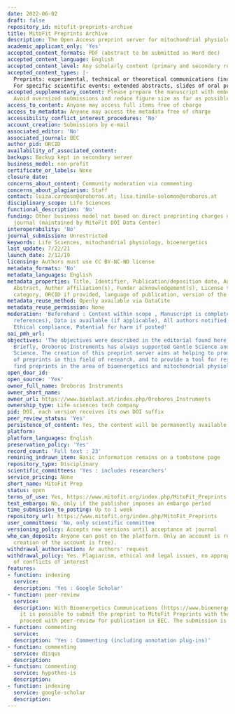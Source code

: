 ```yaml
---
date: 2022-06-02
draft: false
repository_id: mitofit-preprints-archive
title: MitoFit Preprints Archive
description: The Open Access preprint server for mitochondrial physiology and bioenergetics
academic_applicant_only: 'Yes'
accepted_content_formats: PDF (abstract to be submitted as Word doc)
accepted_content_language: English
accepted_content_level: Any scholarly content (primary and secondary research)
accepted_content_types: |-
  Preprints: experimental, technical or theoretical communications (including commentaries and perspectives), methods sections with application examples, prior to full manuscript submission, reviews (including mini-reviews, reviews with meta-analyses or monographs).
  For specific scientific events: extended abstracts, slides of oral presentations, posters
accepted_supplementary_content: Please prepare the manuscript with embedded figures.
  Avoid oversized submissions and reduce figure size as far as possible
access_to_content: Anyone may access full items free of charge
access_to_metadata: Anyone may access the metadata free of charge
accessibility_conflict_interest_procedures: 'No'
account_creation: Submissions by e-mail
associated_editor: 'No'
associated_journal: BEC
author_pid: ORCID
availability_of_associated_content:
backups: Backup kept in secondary server
business_model: non-profit
certificate_or_labels: None
closure_date:
concerns_about_content: Community moderation via commenting
concerns_about_plagiarism: Staff
contact: luiza.cardoso@oroboros.at; lisa.tindle-solomon@oroboros.at
disciplinary_scope: Life Sciences
functional_description: 'No'
funding: Other business model not based on direct preprinting charges or associated
  journal (maintained by MitoFit DOI Data Center)
interoperability: 'No'
journal_submission: Unrestricted
keywords: Life Sciences, mitochondrial physiology, bioenergetics
last_update: 7/22/21
launch_date: 2/12/19
licensing: Authors must use CC BY-NC-ND license
metadata_formats: 'No'
metadata_languages: English
metadata_properties: Title, Identifier, Publication/deposition date, Author name(s),
  Abstract, Author affiliation(s), Funder acknowledgement(s), License type(s), Subject
  category, ORCID if provided, language of publication, version of the manuscript
metadata_reuse_method: Openly available via DataCite
metadata_reuse_permission: None
moderation: 'Beforehand : Content within scope , Manuscript is complete (methods,
  references), Data is available (if applicable), All authors notified, Legal compliance,
  Ethical compliance, Potential for harm if posted'
oai_pmh_url:
objectives: 'The objectives were described in the editorial found here: https://www.mitofit.org/index.php/Gnaiger_2019_MitoFit_Preprints_Editorial.
  Briefly, Oroboros Instruments has always supported Gentle Science and thus Open
  Science. The creation of this preprint server aims at helping to promote the concept
  of preprints in this field of research, and to provide a tool for researchers to
  find preprints in the area of bioenergetics and mitochondrial physiology.'
open_doar_id:
open_source: 'Yes'
owner_full_name: Oroboros Instruments
owner_short_name:
owner_url: https://www.bioblast.at/index.php/Oroboros_Instruments
ownership_type: Life sciences tech company
pid: DOI, each version receives its own DOI suffix
peer_review_status: 'Yes'
persistence_of_content: Yes, the content will be permanently available
platform:
platform_languages: English
preservation_policy: 'Yes'
record_count: 'Full text : 23'
remining_indrawn_item: Basic information remains on a tombstone page
repository_type: Disciplinary
scientific_committees: 'Yes : includes researchers'
service_pricing: None
short_name: MitoFit Prep
status: open
terms_of_use: Yes, https://www.mitofit.org/index.php/MitoFit_Preprints
text_embargo: No, only if the publisher imposes an embargo period
time_submission_to_posting: Up to 1 week
repository_url: https://www.mitofit.org/index.php/MitoFit_Preprints
user_committees: 'No, only scientific committee    '
versioning_policy: Accepts new versions until acceptance at journal
who_can_deposit: Anyone can post on the platform. Only an account is required ( The
  creation of the account is free).
withdrawal_authorisation: Ar authors' request
withdrawal_policy: Yes. Plagiarism, ethical and legal issues, no appropriate declaration
  of conflicts of interest
features:
- function: indexing
  service:
  description: 'Yes : Google Scholar'
- function: peer-review
  service:
  description: With Bioenergetics Communications (https://www.bioenergetics-communications.org/index.php/bec/about/submissions)
    it is possible to submit the preprint to MitoFit Preprints with the option to
    proceed with peer-review for publication in BEC. The submission is free of charge.
- function: commenting
  service:
  description: 'Yes : Commenting (including annotation plug-ins)'
- function: commenting
  service: disqus
  description:
- function: commenting
  service: hypothes-is
  description:
- function: indexing
  service: google-scholar
  description:
---
```




